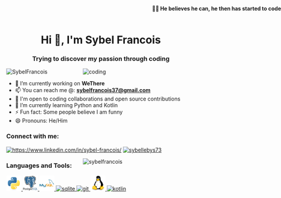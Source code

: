 <h1 align="center">Hi 👋, I'm Sybel Francois</h1>
<h3 align="center">Trying to discover my passion through coding</h3>
<img align="right" alt="coding" width="300" src="https://user-images.githubusercontent.com/55389276/140866485-8fb1c876-9a8f-4d6a-98dc-08c4981eaf70.gif">


<p align="left"> <img src="https://komarev.com/ghpvc/?username=SybelFrancois&label=Profile%20views&color=0e75b6&style=flat" alt="SybelFrancois" /> </p>
                                                                                                            
- 🔭 I’m currently working on **WeThere**                                                     
- 📫 You can reach me @: **sybelfrancois37@gmail.com**
- 👯 I'm open to coding collaborations and open source contributions
- 🌱 I’m currently learning Python and Kotlin
- ⚡ Fun fact: Some people believe I am funny
- 😄 Pronouns: He/Him

<div style="position: absolute; top: 0; right: 0;">
  <p align="right"><strong>👨‍💻 He believes he can, he then has started to code</strong></p>
</div>



<h3 align="top-right">Connect with me:</h3>
<p align="top-right">
<a href="https://www.linkedin.com/in/sybel-francois/" target="_blank"><img align="center" src="https://raw.githubusercontent.com/rahuldkjain/github-profile-readme-generator/master/src/images/icons/Social/linked-in-alt.svg" alt="https://www.linkedin.com/in/sybel-francois/" height="30" width="40" /></a>
<a href="https://twitter.com/sybellebys73" target="_blank"><img align="center" src="https://raw.githubusercontent.com/rahuldkjain/github-profile-readme-generator/master/src/images/icons/Social/twitter.svg" alt="sybellebys73" height="30" width="40" /></a>
</p>

<p><img align="right" width="300" src="https://github-readme-stats.vercel.app/api/top-langs?username=sybelfrancois&show_icons=true&locale=en&layout=compact" alt="sybelfrancois" /></p>

<h3 align="left">Languages and Tools:</h3>
<p align="left">
  <a href="https://www.python.org" target="_blank" rel="noreferrer">
    <img src="https://raw.githubusercontent.com/devicons/devicon/master/icons/python/python-original.svg" alt="python" width="40" height="40"/>
  </a>
  <a href="https://www.postgresql.org" target="_blank" rel="noreferrer">
    <img src="https://raw.githubusercontent.com/devicons/devicon/master/icons/postgresql/postgresql-original-wordmark.svg" alt="postgresql" width="40" height="40"/>
  </a>
  <a href="https://www.mysql.com/" target="_blank" rel="noreferrer">
    <img src="https://raw.githubusercontent.com/devicons/devicon/master/icons/mysql/mysql-original-wordmark.svg" alt="mysql" width="40" height="40"/>
  </a>
  <a href="https://www.sqlite.org/" target="_blank" rel="noreferrer">
    <img src="https://www.vectorlogo.zone/logos/sqlite/sqlite-icon.svg" alt="sqlite" width="40" height="40"/>
  </a>
  <a href="https://git-scm.com/" target="_blank" rel="noreferrer">
    <img src="https://www.vectorlogo.zone/logos/git-scm/git-scm-icon.svg" alt="git" width="40" height="40"/>
  </a>
  <a href="https://www.linux.org/" target="_blank" rel="noreferrer">
    <img src="https://raw.githubusercontent.com/devicons/devicon/master/icons/linux/linux-original.svg" alt="linux" width="40" height="40"/>
  </a>
  <a href="https://kotlinlang.org" target="_blank" rel="noreferrer">
    <img src="https://www.vectorlogo.zone/logos/kotlinlang/kotlinlang-icon.svg" alt="kotlin" width="40" height="40"/>
  </a>
</p> 



